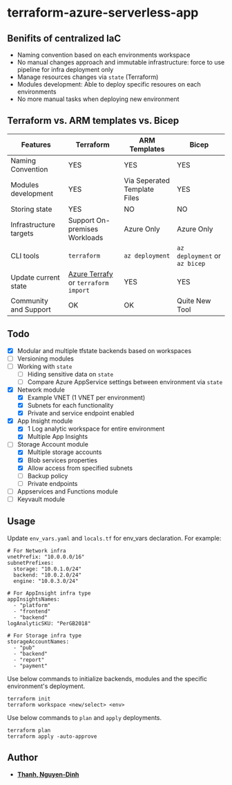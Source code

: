 # terraform-azure-serverless-app

## Benifits of centralized IaC
- Naming convention based on each environments workspace
- No manual changes approach and immutable infrastructure: force to use pipeline for infra deployment only
- Manage resources changes via `state` (Terraform)
- Modules development: Able to deploy specific resoures on each environments
- No more manual tasks when deploying new environment

## Terraform vs. ARM templates vs. Bicep
| Features | Terraform | ARM Templates | Bicep |
| --- | --- | --- | --- |
| Naming Convention | YES | YES | YES |
| Modules development | YES | Via Seperated Template Files | YES |
| Storing state | YES | NO | NO |
| Infrastructure targets | Support On-premises Workloads  | Azure Only | Azure Only |
| CLI tools | `terraform` | `az deployment` | `az deployment` or `az bicep` |
| Update current state | [Azure Terrafy](https://github.com/Azure/aztfy) or `terraform import` | YES | YES |
| Community and Support | OK | OK | Quite New Tool |


## Todo
- [x] Modular and multiple tfstate backends based on workspaces
- [ ] Versioning modules
- [ ] Working with `state`
  - [ ] Hiding sensitive data on `state`
  - [ ] Compare Azure AppService settings between environment via `state`
- [x] Network module
  - [x] Example VNET (1 VNET per environment)
  - [x] Subnets for each functionality
  - [x] Private and service endpoint enabled
- [x] App Insight module
  - [x] 1 Log analytic workspace for entire environment
  - [x] Multiple App Insights
- [ ] Storage Account module
  - [x] Multiple storage accounts
  - [x] Blob services properties
  - [x] Allow access from specified subnets
  - [ ] Backup policy
  - [ ] Private endpoints
- [ ] Appservices and Functions module
- [ ] Keyvault module

## Usage
Update `env_vars.yaml` and `locals.tf` for env_vars declaration. For example:
```
# For Network infra
vnetPrefix: "10.0.0.0/16"
subnetPrefixes:
  storage: "10.0.1.0/24"
  backend: "10.0.2.0/24"
  engine: "10.0.3.0/24"

# For AppInsight infra type
appInsightsNames:
  - "platform"
  - "frontend"
  - "backend"
logAnalyticSKU: "PerGB2018"

# For Storage infra type
storageAccountNames:
  - "pub"
  - "backend"
  - "report"
  - "payment"
```
Use below commands to initialize backends, modules and the specific environment's deployment.
```
terraform init
terraform workspace <new/select> <env>
```
Use below commands to `plan` and `apply` deployments.
```
terraform plan
terraform apply -auto-approve
```

## Author
- **[Thanh, Nguyen-Dinh](https://github.com/tigonguyen)** 